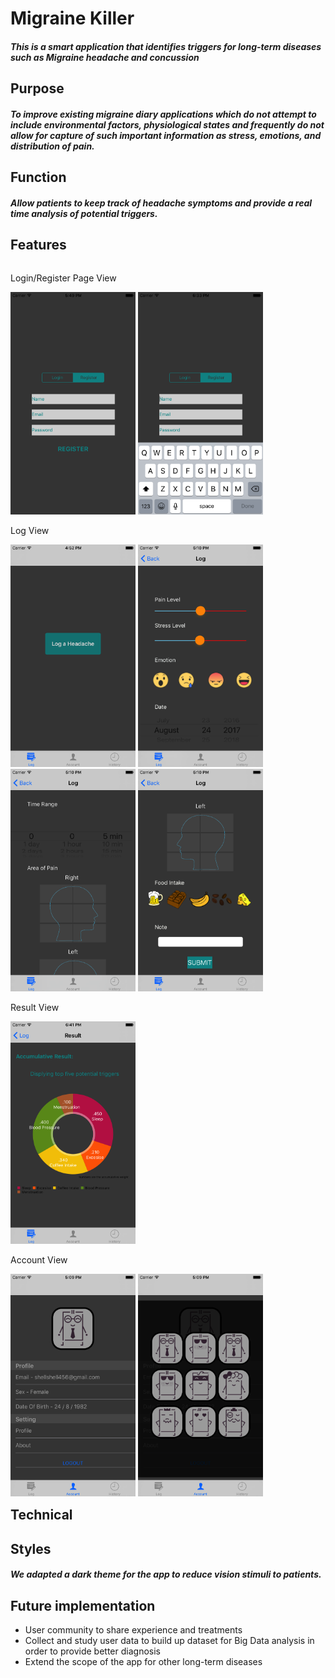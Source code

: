 # Migraine Killer
##### This is a smart application that identifies triggers for long-term diseases such as Migraine headache and concussion
## Purpose 
##### To improve existing migraine diary applications which do not attempt to include environmental factors, physiological states and frequently do not allow for capture of such important information as stress, emotions, and distribution of pain.
## Function 
##### Allow patients to keep track of headache symptoms and provide a real time analysis of potential triggers.  

## Features 
<div style="float: left;" > 
<p>Login/Register Page View</p> <p />
<img src="./MigraineKiller/ReadMeResources/register.png" width="200">
<img src="./MigraineKiller/ReadMeResources/keyboard.png" width="200">

<p>Log View</p> <p />
<img src="./MigraineKiller/ReadMeResources/log.png" width="200">
<img src="./MigraineKiller/ReadMeResources/log1.png" width="200">
<img src="./MigraineKiller/ReadMeResources/log2.png" width="200">
<img src="./MigraineKiller/ReadMeResources/log3.png" width="200">

<p>Result View</p> <p />
<img src="./MigraineKiller/ReadMeResources/result.png" width="200">

<p>Account View</p> <p />
<img src="./MigraineKiller/ReadMeResources/account.png" width="200">
<img src="./MigraineKiller/ReadMeResources/avatar.png" width="200">

</div>

## Technical

## Styles
##### We adapted a dark theme for the app to reduce vision stimuli to patients. 

## Future implementation
* User community to share experience and treatments
* Collect and study user data to build up dataset for Big Data analysis in order to provide better diagnosis
* Extend the scope of the app for other long-term diseases
